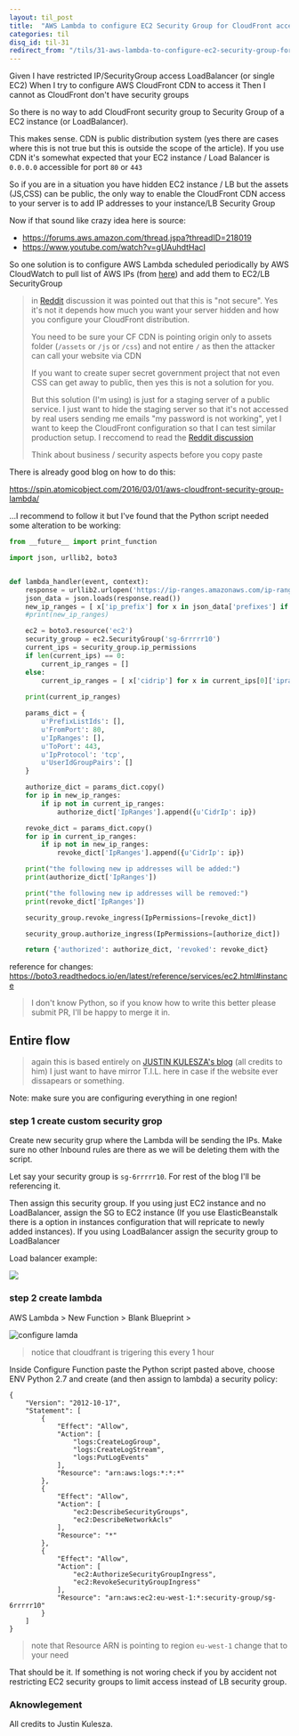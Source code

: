 ```yaml
---
layout: til_post
title:  "AWS Lambda to configure EC2 Security Group for CloudFront access"
categories: til
disq_id: til-31
redirect_from: "/tils/31-aws-lambda-to-configure-ec2-security-group-for-cloudfront-access"
---
```



Given I have restricted IP/SecurityGroup access LoadBalancer (or single EC2)
When I try to configure AWS CloudFront CDN to access it
Then I cannot as CloudFront don't have security groups

So there is no way to add CloudFront security group to Security Group of
a EC2 instance (or LoadBalancer).

This makes sense. CDN is public distribution system (yes there are cases
where this is not true but this is outside the scope of the article).
If you use CDN it's somewhat expected that your
EC2 instance / Load Balancer is `0.0.0.0` accessible for port `80` or
`443`

So if you are in a situation you have hidden EC2 instance / LB but the
assets (JS,CSS) can be public, the only way to enable the CloudFront CDN
access to your server is to add IP addresses to your instance/LB Security Group


Now if that sound like crazy idea here is source:

* https://forums.aws.amazon.com/thread.jspa?threadID=218019
* https://www.youtube.com/watch?v=gUAuhdtHacI

So one solution is to configure AWS Lambda scheduled periodically by
AWS CloudWatch to pull list of AWS IPs (from [here](https://ip-ranges.amazonaws.com/ip-ranges.json)) and add them to EC2/LB
SecurityGroup

> in [Reddit](https://www.reddit.com/r/aws/comments/6g4dm5/aws_lambda_to_configure_ec2_security_group_for/)
> discussion it was pointed out that this is "not secure". Yes it's not
> it depends how much you want your server hidden and how you configure
> your CloudFront distribution.
>
> You need to be sure your CF CDN is pointing origin only to assets
> folder (`/assets` or `/js` or `/css`) and not entire `/` as then the
> attacker can call your website via CDN
>
> If you want to create
> super secret government project that not even CSS can get away to public, then yes this is not a solution for you.
>
> But this solution (I'm using) is just for a staging server of a public service. I just want to hide the
> staging server so that it's not accessed by real users sending me emails
> "my password is not working", yet I want to keep the CloudFront
> configuration so that I can test similar production setup. I reccomend
> to read the [Reddit discussion](https://www.reddit.com/r/aws/comments/6g4dm5/aws_lambda_to_configure_ec2_security_group_for/)
>
> Think about business / security aspects before you copy paste

There is already good blog on how to do this:

https://spin.atomicobject.com/2016/03/01/aws-cloudfront-security-group-lambda/


...I recommend to follow it but I've found that the Python script needed some alteration to be
working:


```python
from __future__ import print_function

import json, urllib2, boto3


def lambda_handler(event, context):
    response = urllib2.urlopen('https://ip-ranges.amazonaws.com/ip-ranges.json')
    json_data = json.loads(response.read())
    new_ip_ranges = [ x['ip_prefix'] for x in json_data['prefixes'] if x['service'] == 'CLOUDFRONT' ]
    #print(new_ip_ranges)

    ec2 = boto3.resource('ec2')
    security_group = ec2.SecurityGroup('sg-6rrrrr10')
    current_ips = security_group.ip_permissions
    if len(current_ips) == 0:
        current_ip_ranges = []
    else:
        current_ip_ranges = [ x['cidrip'] for x in current_ips[0]['ipranges'] ]
   
    print(current_ip_ranges)

    params_dict = {
        u'PrefixListIds': [],
        u'FromPort': 80,
        u'IpRanges': [],
        u'ToPort': 443,
        u'IpProtocol': 'tcp',
        u'UserIdGroupPairs': []
    }

    authorize_dict = params_dict.copy()
    for ip in new_ip_ranges:
        if ip not in current_ip_ranges:
            authorize_dict['IpRanges'].append({u'CidrIp': ip})

    revoke_dict = params_dict.copy()
    for ip in current_ip_ranges:
        if ip not in new_ip_ranges:
            revoke_dict['IpRanges'].append({u'CidrIp': ip})

    print("the following new ip addresses will be added:")
    print(authorize_dict['IpRanges'])

    print("the following new ip addresses will be removed:")
    print(revoke_dict['IpRanges'])

    security_group.revoke_ingress(IpPermissions=[revoke_dict])

    security_group.authorize_ingress(IpPermissions=[authorize_dict])

    return {'authorized': authorize_dict, 'revoked': revoke_dict}
```

reference for changes: https://boto3.readthedocs.io/en/latest/reference/services/ec2.html#instance

> I don't know Python, so if you know how to write this better please
> submit PR, I'll be happy to merge it in.

## Entire flow

> again this is based entirely on 
> [JUSTIN KULESZA's blog](https://spin.atomicobject.com/2016/03/01/aws-cloudfront-security-group-lambda/) (all credits to him) I just want to have
> mirror T.I.L. here in case if the website ever dissapears or
> something.

Note: make sure you are configuring everything in one region!

### step 1 create custom security grop

Create new security grup where the Lambda will be sending the IPs. Make
sure no other Inbound rules are there as we will be deleting them with
the script.

Let say your security group is `sg-6rrrrr10`. For rest of the blog I'll
be referencing it.

Then assign this security group. If you using just EC2 instance and no
LoadBalancer, assign the SG to EC2 instance (If you use ElasticBeanstalk there is a option in instances configuration that will repricate to newly added instances).
 If you using LoadBalancer assign the
security group
to LoadBalancer

Load balancer example:

![](https://raw.githubusercontent.com/equivalent/scrapbook2/master/assets/images/2017/configure-load-balancer-access.png)

### step 2 create lambda

AWS Lambda > New Function > Blank Blueprint > 

![configure lamda](https://raw.githubusercontent.com/equivalent/scrapbook2/master/assets/images/2017/configure-lambda.png)

> notice that cloudfrant is trigering this every 1 hour

Inside Configure Function paste the Python script pasted above, choose
ENV Python 2.7 and create (and then assign to lambda) a security policy:

```
{
    "Version": "2012-10-17",
    "Statement": [
        {
            "Effect": "Allow",
            "Action": [
                "logs:CreateLogGroup",
                "logs:CreateLogStream",
                "logs:PutLogEvents"
            ],
            "Resource": "arn:aws:logs:*:*:*"
        },
        {
            "Effect": "Allow",
            "Action": [
                "ec2:DescribeSecurityGroups",
                "ec2:DescribeNetworkAcls"
            ],
            "Resource": "*"
        },
        {
            "Effect": "Allow",
            "Action": [
                "ec2:AuthorizeSecurityGroupIngress",
                "ec2:RevokeSecurityGroupIngress"
            ],
            "Resource": "arn:aws:ec2:eu-west-1:*:security-group/sg-6rrrrr10"
        }
    ]
}
```

> note that  Resource ARN is pointing to region `eu-west-1` change that
> to your need


That should be it. If something is not woring check if you by accident
not restricting  EC2 security groups to limit access instead of LB
security group.


### Aknowlegement

All credits to Justin Kulesza.
